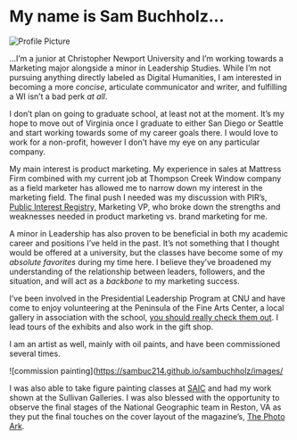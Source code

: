# My name is Sam Buchholz...

![Profile Picture](https://sambuc214.github.io/sambuchholz/images/profile.jpeg)

...I’m a junior at Christopher Newport University and I’m working towards a Marketing major alongside a minor in Leadership Studies. 
While I’m not pursuing anything directly labeled as Digital Humanities, I am interested in becoming a more _concise_, articulate communicator and writer, and fulfilling a WI isn’t a bad perk _at all_.

I don’t plan on going to graduate school, at least not at the moment. It’s my hope to move out of Virginia once I graduate to either San Diego or Seattle and start working towards some of my career goals there. I would love to work for a non-profit, however I don’t have my eye on any particular company. 

My main interest is product marketing. My experience in sales at Mattress Firm combined with my current job at Thompson Creek Window company as a field marketer has allowed me to narrow down my interest in the marketing field. The final push I needed was my discussion with PIR’s, [Public Interest Registry,](https://www.internetsociety.org/blog/2019/12/the-sale-of-pir-the-internet-society-board-perspective/?gclid=Cj0KCQjw-uH6BRDQARIsAI3I-UduLmyWZ5Xo5SdJnIm3vDphT1rxQdfmhslbiYefmr4vwKFoFDeULQ8aAi6MEALw_wcB) Marketing VP, who broke down the strengths and weaknesses needed in product marketing vs. brand marketing for me. 

A minor in Leadership has also proven to be beneficial in both my academic career and positions I’ve held in the past. It’s not something that I thought would be offered at a university, but the classes have become some of my _absolute favorites_ during my time here. I believe they’ve broadened my understanding of the relationship between leaders, followers, and the situation, and will act as a *backbone* to my marketing success.

I’ve been involved in the Presidential Leadership Program at CNU and have come to enjoy volunteering at the Peninsula of the Fine Arts Center, a local gallery in association with the school, [you should really check them out](https://pfac-va.org/?gclid=Cj0KCQjw-uH6BRDQARIsAI3I-Uf3urgB8fySdKoJBTCtBcQBmXPJpZ2D-R1RHkeTI48bA7A354_DmhIaAmKqEALw_wcB). I lead tours of the exhibits and also work in the gift shop.

I am an artist as well, mainly with oil paints, and have been commissioned several times. 

![commission painting](https://sambuc214.github.io/sambuchholz/images/

I was also able to take figure painting classes at [SAIC](https://pfac-va.org/classes/?gclid=Cj0KCQjw-uH6BRDQARIsAI3I-UeB9vj86ARQ3BL3_eLbSu-MoIavc2hUawbuyt5YHu46Z3ZPF_Wns6YaAvJzEALw_wcB) and had my work shown at the Sullivan Galleries. I was also blessed with the opportunity to observe the final stages of the National Geographic team in Reston, VA as they put the final touches on the cover layout of the magazine’s, [The Photo Ark](https://www.nationalgeographic.org/activity/endangered-species-and-their-biomes/).
